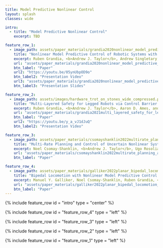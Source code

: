 ```yaml
---
title: Model Predictive Nonlinear Control
layout: splash
classes: wide

intro:
  - title: "Model Predictive Nonlinear Control"
    excerpt: TBD

feature_row_1:
  - image_path: assets/paper_materials/grandia2020nonlinear_model_predictive_control_of_robotic_systems_with_control_lyapunov_functions/wedding_cake.png
    title: "Nonlinear Model Predictive Control of Robotic Systems with Control Lyapunov Functions"
    excerpt: Ruben Grandia, <b>Andrew J. Taylor</b>, Andrew Singletary, Marco Hutter, and Aaron D. Ames, in <i>Proceedings of Robotics</i><i>:</i><i> Science and Systems XVI (RSS)</i>, Bend, OR, USA, 2020. <br> <br> <b>Abstract:</b> The theoretical unification of Nonlinear Model Predictive Control (NMPC) with Control Lyapunov Functions (CLFs) provides a framework for achieving optimal control performance while ensuring stability guarantees. In this paper we present the first real-time realization of a unified NMPC and CLF controller on a robotic system with limited computational resources. These limitations motivate a set of approaches for efficiently incorporating CLF stability constraints into a general NMPC formulation. We evaluate the performance of the proposed methods compared to baseline CLF and NMPC controllers with a robotic Segway platform both in simulation and on hardware. The addition of a prediction horizon provides a performance advantage over CLF based controllers, which operate optimally point-wise in time. Moreover, the explicitly imposed stability constraints remove the need for difficult cost function and parameter tuning required by NMPC. Therefore the unified controller improves the performance of each isolated controller and simplifies the overall design process.
    url: "assets/paper_materials/grandia2020nonlinear_model_predictive_control_of_robotic_systems_with_control_lyapunov_functions/paper.pdf"
    btn_label: "Paper"
    url2: "https://youtu.be/05ynUbpOD9o"
    btn_label2: "Presentation Video"
    url3: "assets/paper_materials/grandia2020nonlinear_model_predictive_control_of_robotic_systems_with_control_lyapunov_functions/presentation_slides.pdf"
    btn_label3: "Presentation Slides"

feature_row_2:
  - image_path: assets/images/hardware_trot_on_stones_wide_compressed.png
    title: "Multi-Layered Safety for Legged Robots via Control Barrier Functions and Model Predictive Control"
    excerpt: Ruben Grandia, <b>Andrew J. Taylor</b>, Aaron D. Ames, and Marco Hutter, in <i>Proceedings of the IEEE International Conference on Robotics and Automation (ICRA)</i>, Xi'an, China, 2021, pp. 8352-8358. <br> <br> <b>Abstract:</b> The problem of dynamic locomotion over rough terrain requires both accurate foot placement together with an emphasis on dynamic stability. Existing approaches to this problem prioritize immediate safe foot placement over longer term dynamic stability considerations, or relegate the coordination of foot placement and dynamic stability to heuristic methods. We propose a multi-layered locomotion framework that unifies Control Barrier Functions (CBFs) with Model Predictive Control (MPC) to simultaneously achieve safe foot placement and dynamic stability. Our approach incorporates CBF based safety constraints both in a low frequency kino-dynamic MPC formulation and a high frequency inverse dynamics tracking controller. This ensures that safety-critical execution is considered when optimizing locomotion over a longer horizon. We validate the proposed method in a 3D stepping-stone scenario in simulation and experimentally on the ANYmal quadruped platform.
    url: "assets/paper_materials/grandia2021multi_layered_safety_for_legged_robots_via_control_barrier_functions_and_model_predictive_control/paper.pdf"
    btn_label: "Paper"
    url2: "https://youtu.be/y_a_vJ1dJuQ"
    btn_label2: "Presentation Video"

feature_row_3:
  - image_path: assets/paper_materials/csomayshanklin2022multirate_planning_and_control_of_uncertain_nonlinear_systems_model_predictive_control_and_control_lyapunov_functions/bezier_diagram.PNG
    title: "Multi-Rate Planning and Control of Uncertain Nonlinear Systems: Model Predictive Control and Control Lyapunov Functions"
    excerpt: Noel Csomay-Shanklin, <b>Andrew J. Taylor</b>, Ugo Rosolia, and Aaron D. Ames, in <i>Proceedings of the IEEE 61st Conference on Decision and Control (CDC)</i>, Cancún, Mexico, 2022. <br> <br> <b>Abstract:</b> Modern control systems must operate in increasingly complex environments subject to safety constraints and input limits, and are often implemented in a hierarchical fashion with different controllers running at multiple time scales. Yet traditional constructive methods for nonlinear controller synthesis typically ``flatten'' this hierarchy, focusing on a single time scale, and thereby limited the ability to make rigorous guarantees on constraint satisfaction that hold for the entire system. In this work we seek to address the stabilization of constrained nonlinear systems through a <i>multi-rate</i> control architecture. This is accomplished by iteratively planning continuous reference trajectories for a nonlinear system using a linearized model and Model Predictive Control (MPC), and tracking said trajectories using the full-order nonlinear model and Control Lyapunov Functions (CLFs). Connecting these two levels of control design in a way that ensures constraint satisfaction is achieved through the use of <i>Bézier curves</i>, which enable planning continuous trajectories respecting constraints by planning a sequence of discrete points. Our framework is encoded via convex optimization problems which may be efficiently solved, as demonstrated in simulation.
    url: "assets/paper_materials/csomayshanklin2022multirate_planning_and_control_of_uncertain_nonlinear_systems_model_predictive_control_and_control_lyapunov_functions/paper.pdf"
    btn_label: "Paper"

feature_row_4:
  - image_path: assets/paper_materials/galliker2022planar_bipedal_locomotion_with_nonlinear_model_predictive_control_online_gait_generation_using_whole_body_dynamics/Fig1.jpg
    title: "Bipedal Locomotion with Nonlinear Model Predictive Control: Online Gait Generation using Whole-Body Dynamics"
    excerpt: Manuel Y. Galliker, Noel Csomay-Shanklin, Ruben Grandia, <b>Andrew J. Taylor</b>, Farbod Farshidian, Marco Hutter, and Aaron D. Ames, in <i>Proceedings of the IEEE-RAS Conference on Humanoid Robots (Humanoids)</i>, Ginowan, Okinawa, Japan 2022. <br> <br> <b>Abstract:</b> The ability to generate dynamic walking in real-time for bipedal robots with input constraints and underactuation has the potential to enable locomotion in dynamic, complex and unstructured environments. Yet, the high-dimensional nature of bipedal robots has limited the use of full-order rigid body dynamics to gaits which are synthesized offline and then tracked online. In this work we develop an online nonlinear model predictive control approach that leverages the full-order dynamics to realize diverse walking behaviors. Additionally, this approach can be coupled with gaits synthesized offline via a desired reference to enable a shorter prediction horizon and rapid online re-planning, bridging the gap between online reactive control and offline gait planning. We demonstrate the proposed method, both with and without an offline gait, on the planar robot AMBER-3M in simulation and on hardware.
    url: "assets/paper_materials/galliker2022planar_bipedal_locomotion_with_nonlinear_model_predictive_control_online_gait_generation_using_whole_body_dynamics/paper.pdf"
    btn_label: "Paper"
---
```


{% include feature_row id = "intro" type = "center" %}

{% include feature_row id = "feature_row_4" type = "left" %}

{% include feature_row id = "feature_row_3" type = "left" %}

{% include feature_row id = "feature_row_2" type = "left" %}

{% include feature_row id = "feature_row_1" type = "left" %}
